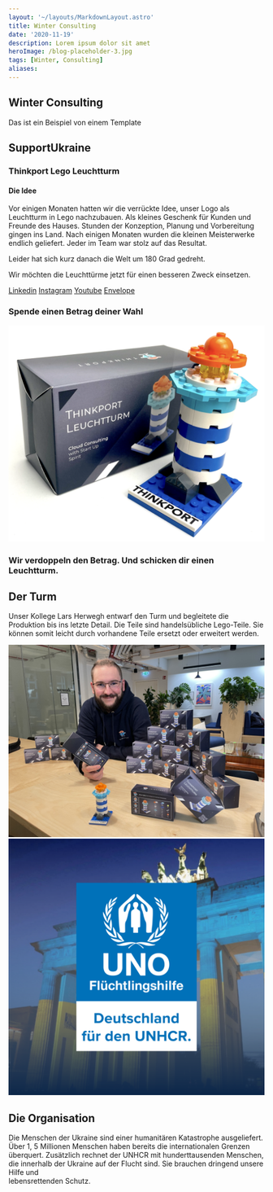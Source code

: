 ```yaml
---
layout: '~/layouts/MarkdownLayout.astro'
title: Winter Consulting
date: '2020-11-19'
description: Lorem ipsum dolor sit amet
heroImage: /blog-placeholder-3.jpg
tags: [Winter, Consulting]
aliases:
---
```


## Winter Consulting

Das ist ein Beispiel von einem Template

## SupportUkraine

### Thinkport Lego Leuchtturm

#### Die Idee

Vor einigen Monaten hatten wir die verrückte Idee, unser Logo als Leuchtturm in Lego nachzubauen. Als kleines Geschenk für Kunden und Freunde des Hauses. Stunden der Konzeption, Planung und Vorbereitung gingen ins Land. Nach einigen Monaten wurden die kleinen Meisterwerke endlich geliefert. Jeder im Team war stolz auf das Resultat.

Leider hat sich kurz danach die Welt um 180 Grad gedreht.

Wir möchten die Leuchttürme jetzt für einen besseren Zweck einsetzen.

[Linkedin](https://www.linkedin.com/company/11759873) [Instagram](https://www.instagram.com/thinkport/) [Youtube](https://www.youtube.com/channel/UCnke3WYRT6bxuMK2t4jw2qQ) [Envelope](mailto:tdrechsel@thinkport.digital)

### Spende einen Betrag deiner Wahl

![](images/IMG_4621-1-1024x866.png)

### Wir verdoppeln den Betrag. Und schicken dir einen Leuchtturm.

## Der Turm

Unser Kollege Lars Herwegh entwarf den Turm und begleitete die Produktion bis ins letzte Detail. Die Teile sind handelsübliche Lego-Teile. Sie können somit leicht durch vorhandene Teile ersetzt oder erweitert werden.

![](images/IMG_4585-1024x768.png) ![](images/Design-ohne-Titel-6-1024x1024.png)

## Die Organisation

Die Menschen der Ukraine sind einer humanitären Katastrophe ausgeliefert. Über 1, 5 Millionen Menschen haben bereits die internationalen Grenzen überquert. Zusätzlich rechnet der UNHCR mit hunderttausenden Menschen, die innerhalb der Ukraine auf der Flucht sind. Sie brauchen dringend unsere Hilfe und  
lebensrettenden Schutz.
